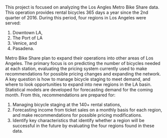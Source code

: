 This project is focused on analyzing the Los Angles Metro Bike Share
data. This operation provides rental bicycles 365 days a year since the 2nd quarter
of 2016. During this period, four regions in Los Angeles were served:
1. Downtown LA,
2. The Port of LA
3. Venice, and
4. Pasadena.


Metro Bike Share plan to expand their operations into other areas of Los Angeles.
The primary focus is on predicting the number of bicycles needed at each station, evaluating the pricing
system currently used to make recommendations for possible pricing changes and
expanding the network. A key question is how to manage bicycle staging to meet
demand, and where to look opportunities to expand into new regions in the LA
basin.
Statistical models are developed for forecasting demand for the coming month. From this, recommendations are prepared for:
1. Managing bicycle staging at the 140+ rental stations,
2. Forecasting income from ticket sales on a monthly basis for each region,
and make recommendations for possible pricing modifications.
3. Identify key characteristics that identify whether a region will be successful
in the future by evaluating the four regions found in these data.
